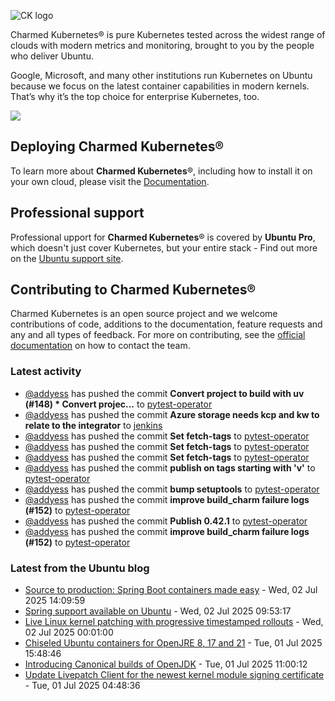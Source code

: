 ![CK logo](https://assets.ubuntu.com/v1/451d4cf4-Charmed+Kubernetes_RGB_onWhite_2022.svg)

Charmed Kubernetes® is pure Kubernetes tested across the widest range of clouds with modern metrics and monitoring, brought to you by the people who deliver Ubuntu.

Google, Microsoft, and many other institutions run Kubernetes on Ubuntu because we focus on the latest container capabilities in modern kernels. That’s why it’s the top choice for enterprise Kubernetes, too.

![](https://assets.ubuntu.com/v1/843c77b6-juju-at-a-glace.svg)

## Deploying Charmed Kubernetes®

To learn more about **Charmed Kubernetes**®, including how to install it on your own cloud, please visit the [Documentation][docs].

## Professional support

Professional upport for **Charmed Kubernetes**® is covered by **Ubuntu Pro**, which doesn't just cover Kubernetes, but your entire stack - Find out more on the [Ubuntu support site](https://ubuntu.com/support).

## Contributing to Charmed Kubernetes®

Charmed Kubernetes is an open source project and we welcome contributions of code, additions to the documentation, feature requests and any and all types of feedback. For more on contributing, see the [official documentation][get-in-touch] on how to contact the team.

<!-- LINKS -->
[docs]: https://ubuntu.com/kubernetes/docs
[get-in-touch]: https://ubuntu.com/kubernetes/docs/get-in-touch

### Latest activity

<!-- activity starts -->
 - [@addyess](https://github.com/addyess) has pushed the commit **Convert project to build with uv (#148)  * Convert projec...** to [pytest-operator](https://github.com/charmed-kubernetes/pytest-operator)
 - [@addyess](https://github.com/addyess) has pushed the commit **Azure storage needs kcp and kw to relate to the integrator** to [jenkins](https://github.com/charmed-kubernetes/jenkins)
 - [@addyess](https://github.com/addyess) has pushed the commit **Set fetch-tags** to [pytest-operator](https://github.com/charmed-kubernetes/pytest-operator)
 - [@addyess](https://github.com/addyess) has pushed the commit **Set fetch-tags** to [pytest-operator](https://github.com/charmed-kubernetes/pytest-operator)
 - [@addyess](https://github.com/addyess) has pushed the commit **Set fetch-tags** to [pytest-operator](https://github.com/charmed-kubernetes/pytest-operator)
 - [@addyess](https://github.com/addyess) has pushed the commit **publish on tags starting with 'v'** to [pytest-operator](https://github.com/charmed-kubernetes/pytest-operator)
 - [@addyess](https://github.com/addyess) has pushed the commit **bump setuptools** to [pytest-operator](https://github.com/charmed-kubernetes/pytest-operator)
 - [@addyess](https://github.com/addyess) has pushed the commit **improve build_charm failure logs (#152)** to [pytest-operator](https://github.com/charmed-kubernetes/pytest-operator)
 - [@addyess](https://github.com/addyess) has pushed the commit **Publish 0.42.1** to [pytest-operator](https://github.com/charmed-kubernetes/pytest-operator)
 - [@addyess](https://github.com/addyess) has pushed the commit **improve build_charm failure logs (#152)** to [pytest-operator](https://github.com/charmed-kubernetes/pytest-operator)
<!-- activity ends -->

<!-- roadmap starts -->

<!-- roadmap ends -->

### Latest from the Ubuntu blog

<!-- blog starts -->
* [Source to production: Spring Boot containers made easy](https://ubuntu.com//blog/spring-boot-containers-made-easy) - Wed, 02 Jul 2025 14:09:59 
* [Spring support available on Ubuntu](https://ubuntu.com//blog/devpack-spring-support-ubuntu) - Wed, 02 Jul 2025 09:53:17 
* [Live Linux kernel patching with progressive timestamped rollouts](https://ubuntu.com//blog/live-linux-kernel-patching-with-progressive-timestamped-rollouts) - Wed, 02 Jul 2025 00:01:00 
* [Chiseled Ubuntu containers for OpenJRE 8, 17 and 21](https://ubuntu.com//blog/chiseled-ubuntu-containers-openjre) - Tue, 01 Jul 2025 15:48:46 
* [Introducing Canonical builds of OpenJDK](https://ubuntu.com//blog/introducing-canonical-builds-of-openjdk) - Tue, 01 Jul 2025 11:00:12 
* [Update Livepatch Client for the newest kernel module signing certificate](https://ubuntu.com//blog/update-livepatch-client-for-the-newest-kernel-module-signing-certificate) - Tue, 01 Jul 2025 04:48:36 
<!-- blog ends -->
